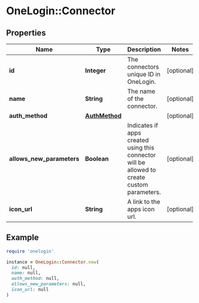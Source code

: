 # OneLogin::Connector

## Properties

| Name | Type | Description | Notes |
| ---- | ---- | ----------- | ----- |
| **id** | **Integer** | The connectors unique ID in OneLogin. | [optional] |
| **name** | **String** | The name of the connector. | [optional] |
| **auth_method** | [**AuthMethod**](AuthMethod.md) |  | [optional] |
| **allows_new_parameters** | **Boolean** | Indicates if apps created using this connector will be allowed to create custom parameters. | [optional] |
| **icon_url** | **String** | A link to the apps icon url. | [optional] |

## Example

```ruby
require 'onelogin'

instance = OneLogin::Connector.new(
  id: null,
  name: null,
  auth_method: null,
  allows_new_parameters: null,
  icon_url: null
)
```

